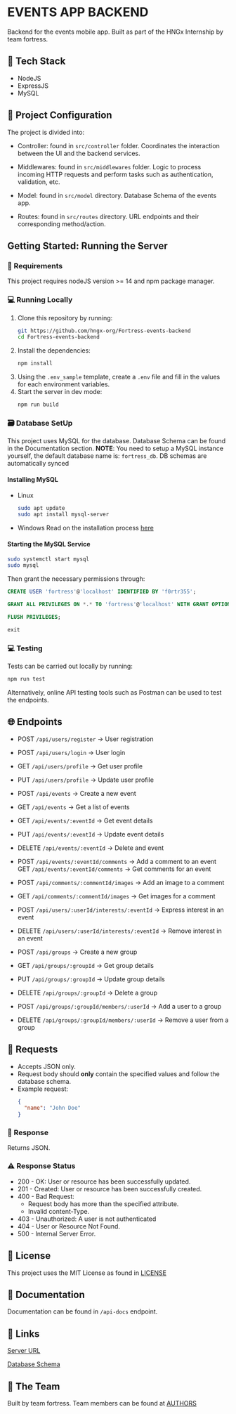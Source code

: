 # EVENTS APP BACKEND

Backend for the events mobile app. Built as part of the HNGx Internship by team fortress.

## 🔧 Tech Stack

- NodeJS
- ExpressJS
- MySQL

## 📁 Project Configuration

The project is divided into:

- Controller: found in `src/controller` folder. Coordinates the interaction between the UI and the backend services.

- Middlewares: found in `src/middlewares` folder. Logic to process incoming HTTP requests and perform tasks such as authentication, validation, etc.

- Model: found in `src/model` directory. Database Schema of the events app.

- Routes: found in `src/routes` directory. URL endpoints and their corresponding method/action.

## Getting Started: Running the Server

### 📝 Requirements

This project requires nodeJS version >= 14 and npm package manager.

### 💻 Running Locally

1. Clone this repository by running:
   ```bash
   git https://github.com/hngx-org/Fortress-events-backend
   cd Fortress-events-backend
   ```
2. Install the dependencies:
   ```bash
   npm install
   ```
3. Using the `.env_sample` template, create a `.env` file and fill in the values for each environment variables.
4. Start the server in dev mode:
   ```bash
   npm run build
   ```

### 🗃️ Database SetUp

This project uses MySQL for the database. Database Schema can be found in the Documentation section.
**NOTE**: You need to setup a MySQL instance yourself, the default database name is: `fortress_db`. DB schemas are automatically synced

#### Installing MySQL

- Linux
  ```bash
  sudo apt update
  sudo apt install mysql-server
  ```
- Windows
  Read on the installation process [here](https://dev.mysql.com/downloads/installer/)

#### Starting the MySQL Service

```bash
sudo systemctl start mysql
sudo mysql
```

Then grant the necessary permissions through:

```sql
CREATE USER 'fortress'@'localhost' IDENTIFIED BY 'f0rtr355';

GRANT ALL PRIVILEGES ON *.* TO 'fortress'@'localhost' WITH GRANT OPTION;

FLUSH PRIVILEGES;

exit
```

### 💻 Testing

Tests can be carried out locally by running:

```bash
npm run test
```

Alternatively, online API testing tools such as Postman can be used to test the endpoints.

## 🌐 Endpoints

- POST `/api/users/register` -> User registration

- POST `/api/users/login` -> User login

- GET `/api/users/profile` -> Get user profile
- PUT `/api/users/profile` -> Update user profile
- POST `/api/events` -> Create a new event
- GET `/api/events` -> Get a list of events
- GET `/api/events/:eventId` -> Get event details
- PUT `/api/events/:eventId` -> Update event details
- DELETE `/api/events/:eventId` -> Delete and event
- POST `/api/events/:eventId/comments` -> Add a comment to an event
  GET `/api/events/:eventId/comments` -> Get comments for an event
- POST `/api/comments/:commentId/images` -> Add an image to a comment
- GET `/api/comments/:commentId/images` -> Get images for a comment
- POST `/api/users/:userId/interests/:eventId` -> Express interest in an event
- DELETE `/api/users/:userId/interests/:eventId` -> Remove interest in an event
- POST `/api/groups` -> Create a new group
- GET `/api/groups/:groupId` -> Get group details
- PUT `/api/groups/:groupId` -> Update group details
- DELETE `/api/groups/:groupId` -> Delete a group
- POST `/api/groups/:groupId/members/:userId` -> Add a user to a group
- DELETE `/api/groups/:groupId/members/:userId` -> Remove a user from a group

## 📩 Requests

- Accepts JSON only.
- Request body should **only** contain the specified values and follow the database schema.
- Example request:
  ```json
  {
    "name": "John Doe"
  }
  ```

### 📂 Response

Returns JSON.

### ⚠️ Response Status

- 200 - OK: User or resource has been successfully updated.
- 201 - Created: User or resource has been successfully created.
- 400 - Bad Request:
  - Request body has more than the specified attribute.
  - Invalid content-Type.
- 403 - Unauthorized: A user is not authenticated
- 404 - User or Resource Not Found.
- 500 - Internal Server Error.

## 📄 License

This project uses the MIT License as found in [LICENSE](/LICENSE)

## 📖 Documentation

Documentation can be found in `/api-docs` endpoint.

## 🔗 Links

[Server URL]()

[Database Schema]()

## 🤝 The Team

Built by team fortress. Team members can be found at [AUTHORS](/AUTHORS)
